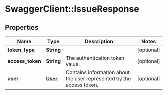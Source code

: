 # SwaggerClient::IssueResponse

## Properties
Name | Type | Description | Notes
------------ | ------------- | ------------- | -------------
**token_type** | **String** |  | [optional] 
**access_token** | **String** | The authentication token value. | [optional] 
**user** | [**User**](User.md) | Contains information about the user represented by the access token. | [optional] 


